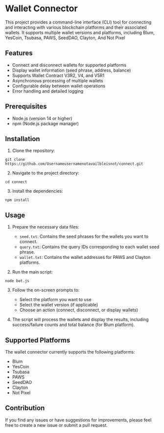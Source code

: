 # Wallet Connector

This project provides a command-line interface (CLI) tool for connecting and interacting with various blockchain platforms and their associated wallets. It supports multiple wallet versions and platforms, including Blum, YesCoin, Tsubasa, PAWS, SeedDAO, Clayton, And Not Pixel

## Features

- Connect and disconnect wallets for supported platforms
- Display wallet information (seed phrase, address, balance)
- Supports Wallet Contract V3R2, V4, and V5R1
- Asynchronous processing of multiple wallets
- Configurable delay between wallet operations
- Error handling and detailed logging

## Prerequisites

- Node.js (version 14 or higher)
- npm (Node.js package manager)

## Installation

1. Clone the repository:
```
git clone https://github.com/Usernameusernamenotavailbleisnot/connect.git
```

2. Navigate to the project directory:
```
cd connect
```

3. Install the dependencies:
```
npm install
```

## Usage

1. Prepare the necessary data files:
   - `seed.txt`: Contains the seed phrases for the wallets you want to connect.
   - `query.txt`: Contains the query IDs corresponding to each wallet seed phrase.
   - `wallet.txt`: Contains the wallet addresses for PAWS and Clayton platforms.

2. Run the main script:
```
node bot.js
```

3. Follow the on-screen prompts to:
   - Select the platform you want to use
   - Select the wallet version (if applicable)
   - Choose an action (connect, disconnect, or display wallets)

4. The script will process the wallets and display the results, including success/failure counts and total balance (for Blum platform).

## Supported Platforms

The wallet connector currently supports the following platforms:

- Blum
- YesCoin
- Tsubasa
- PAWS
- SeedDAO
- Clayton
- Not Pixel

## Contribution

If you find any issues or have suggestions for improvements, please feel free to create a new issue or submit a pull request.
